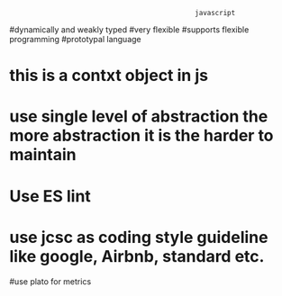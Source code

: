                                                   javascript

#dynamically and weakly typed
#very flexible
#supports flexible programming
#prototypal language

# this is a contxt object in js
# use single level of abstraction the more abstraction it is the harder to maintain
# Use ES lint
# use jcsc as coding style guideline like google, Airbnb, standard etc.
#use plato for metrics 
